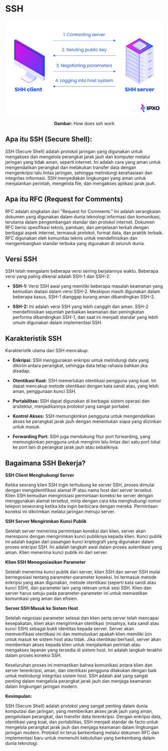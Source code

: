 # SSH

<div align="center">
<img src="assets/ssh-work.jpg">
<p><strong>Gambar:</strong> How does ssh work</p>
</div>

## **Apa itu SSH (Secure Shell):**

SSH (Secure Shell) adalah protokol jaringan yang digunakan untuk mengakses dan mengelola perangkat jarak jauh dan komputer melalui jaringan yang tidak aman, seperti internet. Ini adalah cara yang aman untuk mengendalikan perangkat dan melakukan transfer data dengan mengenkripsi lalu lintas jaringan, sehingga melindungi kerahasiaan dan integritas informasi. SSH menyediakan lingkungan yang aman untuk menjalankan perintah, mengelola file, dan mengakses aplikasi jarak jauh.

## **Apa itu RFC (Request for Comments)**

RFC adalah singkatan dari "Request for Comments." Ini adalah serangkaian dokumen yang digunakan dalam dunia teknologi informasi dan komunikasi, terutama dalam pengembangan standar dan protokol internet. Dokumen RFC berisi spesifikasi teknis, panduan, dan penjelasan terkait dengan berbagai aspek internet, termasuk protokol, format data, dan praktik terbaik. RFC digunakan oleh komunitas teknis untuk mendefinisikan dan mengembangkan standar terbuka yang digunakan di seluruh dunia.

## **Versi SSH**

SSH telah mengalami beberapa versi seiring berjalannya waktu. Beberapa versi yang paling dikenal adalah SSH-1 dan SSH-2:

- **SSH-1:** Versi SSH awal yang memiliki beberapa masalah keamanan yang kemudian diatasi dalam versi SSH-2. Meskipun masih digunakan dalam beberapa kasus, SSH-1 dianggap kurang aman dibandingkan SSH-2.

- **SSH-2:** Ini adalah versi SSH yang lebih canggih dan aman. SSH-2 mendefinisikan sejumlah perbaikan keamanan dan peningkatan performa dibandingkan SSH-1, dan saat ini menjadi standar yang lebih umum digunakan dalam implementasi SSH.

## **Karakteristik SSH**

Karakteristik utama dari SSH mencakup:

- **Enkripsi:** SSH menggunakan enkripsi untuk melindungi data yang dikirim antara perangkat, sehingga data tetap rahasia bahkan jika disadap.

- **Otentikasi Kuat:** SSH memerlukan otentikasi pengguna yang kuat. Ini dapat mencakup metode otentikasi dengan kata sandi atau, yang lebih aman, penggunaan kunci SSH.

- **Portabilitas:** SSH dapat digunakan di berbagai sistem operasi dan arsitektur, menjadikannya protokol yang sangat portabel.

- **Kontrol Akses:** SSH memungkinkan pengguna untuk mengendalikan akses ke perangkat jarak jauh dengan menentukan siapa yang diizinkan untuk masuk.

- **Forwarding Port:** SSH juga mendukung fitur port forwarding, yang memungkinkan pengguna untuk mengirim lalu lintas dari satu port lokal ke port lain di perangkat jarak jauh atau sebaliknya.

## Bagaimana SSH Bekerja?

**SSH Client Menghubungi Server**

Ketika seorang klien SSH ingin terhubung ke server SSH, proses dimulai dengan mengidentifikasi alamat IP atau nama host dari server tersebut. Klien SSH kemudian menginisiasi permintaan koneksi ke server dengan menggunakan alamat tersebut, mirip dengan cara kita menghubungi nomor telepon seseorang ketika kita ingin berbicara dengan mereka. Permintaan koneksi ini dikirimkan melalui jaringan menuju server.

**SSH Server Mengirimkan Kunci Publik**

Setelah server menerima permintaan koneksi dari klien, server akan merespons dengan mengirimkan kunci publiknya kepada klien. Kunci publik ini adalah bagian dari pasangan kunci kriptografi yang digunakan dalam proses enkripsi SSH. Ini adalah langkah awal dalam proses autentikasi yang aman. Klien menerima kunci publik ini dari server.

**Klien SSH Menegosiasikan Parameter**

Setelah menerima kunci publik dari server, klien SSH dan server SSH mulai bernegosiasi tentang parameter-parameter koneksi. Ini termasuk metode enkripsi yang akan digunakan, metode otentikasi (seperti kata sandi atau kunci SSH), dan parameter lain yang relevan untuk sesi SSH. Klien dan server harus setuju pada parameter-parameter ini untuk memastikan komunikasi yang aman dan efisien.

**Server SSH Masuk ke Sistem Host**

Setelah negosiasi parameter selesai dan klien serta server telah mencapai kesepakatan, klien akan mengirimkan otentikasi (misalnya, kata sandi atau kunci SSH) sebagai bukti identitas kepada server. Server akan memverifikasi otentikasi ini dan memutuskan apakah klien memiliki izin untuk masuk ke sistem host atau tidak. Jika otentikasi berhasil, server akan memberikan akses kepada klien untuk menjalankan perintah atau mengakses layanan yang tersedia di sistem host. Ini adalah langkah terakhir dalam proses koneksi SSH.

Keseluruhan proses ini memastikan bahwa komunikasi antara klien dan server terenkripsi, aman, dan otentikasi pengguna dilakukan dengan baik untuk melindungi integritas sistem host. SSH adalah alat yang sangat penting dalam mengelola perangkat jarak jauh dan menjaga keamanan dalam lingkungan jaringan modern.

**Kesimpulan:**

SSH (Secure Shell) adalah protokol yang sangat penting dalam dunia komputasi dan jaringan, yang memberikan akses jarak jauh yang aman, pengelolaan perangkat, dan transfer data terenkripsi. Dengan enkripsi data, otentikasi yang kuat, dan portabilitas, SSH menjadi standar de facto untuk mengelola perangkat jarak jauh dan menjaga keamanan dalam lingkungan jaringan modern. Protokol ini terus berkembang melalui dokumen RFC dan implementasi baru untuk memenuhi kebutuhan yang berkembang dalam dunia teknologi.
